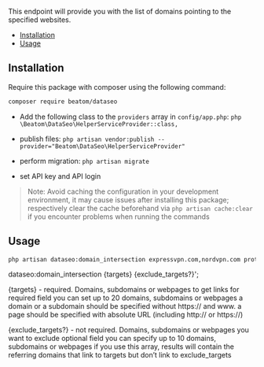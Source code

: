 This endpoint will provide you with the list of domains pointing to the specified websites.

- [Installation](#installation)
- [Usage](#usage)

## Installation

Require this package with composer using the following command:

```bash
composer require beatom/dataseo
```

- Add the following class to the `providers` array in `config/app.php`:
       ```php
       \Beatom\DataSeo\HelperServiceProvider::class,
       ```
       
- publish files:
         ```php artisan vendor:publish --provider="Beatom\DataSeo\HelperServiceProvider"
         ```
         
- perform migration:
                  ```php artisan migrate
                  ```

- set API key and API login
  
> Note: Avoid caching the configuration in your development environment, it may cause issues after installing this package; respectively clear the cache beforehand via `php artisan cache:clear` if you encounter problems when running the commands

## Usage


```bash
php artisan dataseo:domain_intersection expressvpn.com,nordvpn.com protonvpn.com
```


dataseo:domain_intersection {targets} {exclude_targets?}';

{targets} - required. Domains, subdomains or webpages to get links for
            required field
            you can set up to 20 domains, subdomains or webpages
            a domain or a subdomain should be specified without https:// and www.
            a page should be specified with absolute URL (including http:// or https://)
            
{exclude_targets?} - not required. Domains, subdomains or webpages you want to exclude
                     optional field
                     you can specify up to 10 domains, subdomains or webpages
                     if you use this array, results will contain the referring domains that link to targets but don’t link to exclude_targets         


